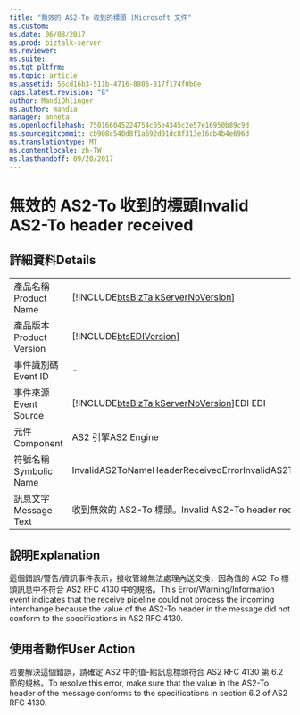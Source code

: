 ```yaml
---
title: "無效的 AS2-To 收到的標頭 |Microsoft 文件"
ms.custom: 
ms.date: 06/08/2017
ms.prod: biztalk-server
ms.reviewer: 
ms.suite: 
ms.tgt_pltfrm: 
ms.topic: article
ms.assetid: 56cd16b3-511b-4716-8806-817f174f0b0e
caps.latest.revision: "8"
author: MandiOhlinger
ms.author: mandia
manager: anneta
ms.openlocfilehash: 750166045224754c05e4345c2e57e16950b89c9d
ms.sourcegitcommit: cb908c540d8f1a692d01dc8f313e16cb4b4e696d
ms.translationtype: MT
ms.contentlocale: zh-TW
ms.lasthandoff: 09/20/2017
---
```

# <a name="invalid-as2-to-header-received"></a><span data-ttu-id="484e2-102">無效的 AS2-To 收到的標頭</span><span class="sxs-lookup"><span data-stu-id="484e2-102">Invalid AS2-To header received</span></span>
## <a name="details"></a><span data-ttu-id="484e2-103">詳細資料</span><span class="sxs-lookup"><span data-stu-id="484e2-103">Details</span></span>  
  
|||  
|-|-|  
|<span data-ttu-id="484e2-104">產品名稱</span><span class="sxs-lookup"><span data-stu-id="484e2-104">Product Name</span></span>|[!INCLUDE[btsBizTalkServerNoVersion](../includes/btsbiztalkservernoversion-md.md)]|  
|<span data-ttu-id="484e2-105">產品版本</span><span class="sxs-lookup"><span data-stu-id="484e2-105">Product Version</span></span>|[!INCLUDE[btsEDIVersion](../includes/btsediversion-md.md)]|  
|<span data-ttu-id="484e2-106">事件識別碼</span><span class="sxs-lookup"><span data-stu-id="484e2-106">Event ID</span></span>|-|  
|<span data-ttu-id="484e2-107">事件來源</span><span class="sxs-lookup"><span data-stu-id="484e2-107">Event Source</span></span>|[!INCLUDE[btsBizTalkServerNoVersion](../includes/btsbiztalkservernoversion-md.md)]<span data-ttu-id="484e2-108">EDI</span><span class="sxs-lookup"><span data-stu-id="484e2-108"> EDI</span></span>|  
|<span data-ttu-id="484e2-109">元件</span><span class="sxs-lookup"><span data-stu-id="484e2-109">Component</span></span>|<span data-ttu-id="484e2-110">AS2 引擎</span><span class="sxs-lookup"><span data-stu-id="484e2-110">AS2 Engine</span></span>|  
|<span data-ttu-id="484e2-111">符號名稱</span><span class="sxs-lookup"><span data-stu-id="484e2-111">Symbolic Name</span></span>|<span data-ttu-id="484e2-112">InvalidAS2ToNameHeaderReceivedError</span><span class="sxs-lookup"><span data-stu-id="484e2-112">InvalidAS2ToNameHeaderReceivedError</span></span>|  
|<span data-ttu-id="484e2-113">訊息文字</span><span class="sxs-lookup"><span data-stu-id="484e2-113">Message Text</span></span>|<span data-ttu-id="484e2-114">收到無效的 AS2-To 標頭。</span><span class="sxs-lookup"><span data-stu-id="484e2-114">Invalid AS2-To header received.</span></span>  <span data-ttu-id="484e2-115">值： {0}</span><span class="sxs-lookup"><span data-stu-id="484e2-115">Value: {0}</span></span>|  
  
## <a name="explanation"></a><span data-ttu-id="484e2-116">說明</span><span class="sxs-lookup"><span data-stu-id="484e2-116">Explanation</span></span>  
 <span data-ttu-id="484e2-117">這個錯誤/警告/資訊事件表示，接收管線無法處理內送交換，因為值的 AS2-To 標頭訊息中不符合 AS2 RFC 4130 中的規格。</span><span class="sxs-lookup"><span data-stu-id="484e2-117">This Error/Warning/Information event indicates that the receive pipeline could not process the incoming interchange because the value of the AS2-To header in the message did not conform to the specifications in AS2 RFC 4130.</span></span>  
  
## <a name="user-action"></a><span data-ttu-id="484e2-118">使用者動作</span><span class="sxs-lookup"><span data-stu-id="484e2-118">User Action</span></span>  
 <span data-ttu-id="484e2-119">若要解決這個錯誤，請確定 AS2 中的值-給訊息標頭符合 AS2 RFC 4130 第 6.2 節的規格。</span><span class="sxs-lookup"><span data-stu-id="484e2-119">To resolve this error, make sure that the value in the AS2-To header of the message conforms to the specifications in section 6.2 of AS2 RFC 4130.</span></span>